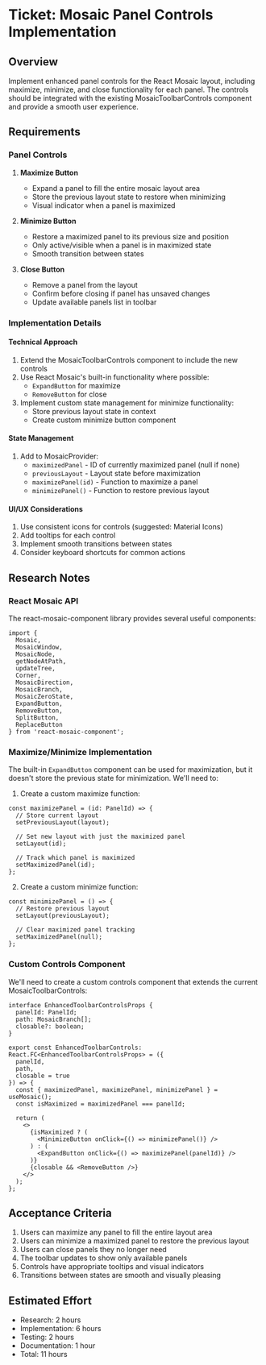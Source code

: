 # Ticket: Mosaic Panel Controls Implementation

## Overview
Implement enhanced panel controls for the React Mosaic layout, including maximize, minimize, and close functionality for each panel. The controls should be integrated with the existing MosaicToolbarControls component and provide a smooth user experience.

## Requirements

### Panel Controls
1. **Maximize Button**
   - Expand a panel to fill the entire mosaic layout area
   - Store the previous layout state to restore when minimizing
   - Visual indicator when a panel is maximized

2. **Minimize Button**
   - Restore a maximized panel to its previous size and position
   - Only active/visible when a panel is in maximized state
   - Smooth transition between states

3. **Close Button**
   - Remove a panel from the layout
   - Confirm before closing if panel has unsaved changes
   - Update available panels list in toolbar

### Implementation Details

#### Technical Approach
1. Extend the MosaicToolbarControls component to include the new controls
2. Use React Mosaic's built-in functionality where possible:
   - `ExpandButton` for maximize
   - `RemoveButton` for close
3. Implement custom state management for minimize functionality:
   - Store previous layout state in context
   - Create custom minimize button component

#### State Management
1. Add to MosaicProvider:
   - `maximizedPanel` - ID of currently maximized panel (null if none)
   - `previousLayout` - Layout state before maximization
   - `maximizePanel(id)` - Function to maximize a panel
   - `minimizePanel()` - Function to restore previous layout

#### UI/UX Considerations
1. Use consistent icons for controls (suggested: Material Icons)
2. Add tooltips for each control
3. Implement smooth transitions between states
4. Consider keyboard shortcuts for common actions

## Research Notes

### React Mosaic API
The react-mosaic-component library provides several useful components:

```tsx
import {
  Mosaic,
  MosaicWindow,
  MosaicNode,
  getNodeAtPath,
  updateTree,
  Corner,
  MosaicDirection,
  MosaicBranch,
  MosaicZeroState,
  ExpandButton,
  RemoveButton,
  SplitButton,
  ReplaceButton
} from 'react-mosaic-component';
```

### Maximize/Minimize Implementation
The built-in `ExpandButton` component can be used for maximization, but it doesn't store the previous state for minimization. We'll need to:

1. Create a custom maximize function:
```tsx
const maximizePanel = (id: PanelId) => {
  // Store current layout
  setPreviousLayout(layout);
  
  // Set new layout with just the maximized panel
  setLayout(id);
  
  // Track which panel is maximized
  setMaximizedPanel(id);
};
```

2. Create a custom minimize function:
```tsx
const minimizePanel = () => {
  // Restore previous layout
  setLayout(previousLayout);
  
  // Clear maximized panel tracking
  setMaximizedPanel(null);
};
```

### Custom Controls Component
We'll need to create a custom controls component that extends the current MosaicToolbarControls:

```tsx
interface EnhancedToolbarControlsProps {
  panelId: PanelId;
  path: MosaicBranch[];
  closable?: boolean;
}

export const EnhancedToolbarControls: React.FC<EnhancedToolbarControlsProps> = ({
  panelId,
  path,
  closable = true
}) => {
  const { maximizedPanel, maximizePanel, minimizePanel } = useMosaic();
  const isMaximized = maximizedPanel === panelId;
  
  return (
    <>
      {isMaximized ? (
        <MinimizeButton onClick={() => minimizePanel()} />
      ) : (
        <ExpandButton onClick={() => maximizePanel(panelId)} />
      )}
      {closable && <RemoveButton />}
    </>
  );
};
```

## Acceptance Criteria
1. Users can maximize any panel to fill the entire layout area
2. Users can minimize a maximized panel to restore the previous layout
3. Users can close panels they no longer need
4. The toolbar updates to show only available panels
5. Controls have appropriate tooltips and visual indicators
6. Transitions between states are smooth and visually pleasing

## Estimated Effort
- Research: 2 hours
- Implementation: 6 hours
- Testing: 2 hours
- Documentation: 1 hour
- Total: 11 hours
